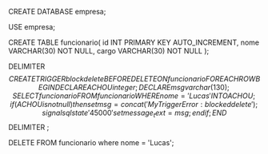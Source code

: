 CREATE DATABASE empresa;

USE empresa;

CREATE TABLE funcionario(
	id INT PRIMARY KEY AUTO_INCREMENT,
    nome VARCHAR(30) NOT NULL,
    cargo VARCHAR(30) NOT NULL
);

DELIMITER $$
CREATE TRIGGER 	blockdelete BEFORE DELETE
ON funcionario
FOR EACH ROW
BEGIN
	DECLARE ACHOU integer;
    DECLARE msg varchar(130);
	SELECT funcionario
	FROM funcionario
	WHERE nome = 'Lucas' INTO ACHOU;
    if(ACHOU is not null) then
		set msg = concat('MyTriggerError: blocked delete');
        signal sqlstate '45000' set message_text = msg;
    end if;
END$$
DELIMITER ;

DELETE FROM funcionario where nome = 'Lucas';
